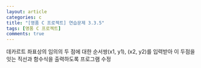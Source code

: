 ```yaml
---
layout: article
categories: c
title: "[명품 C 프로젝트] 연습문제 3.3.5"
tags: [명품 C 프로젝트]
comments: true
---
```


데카르트 좌표상의 임의의 두 점에 대한 순서쌍(x1, y1), (x2, y2)를 입력받아 이 두점을 잇는 직선과 함수식을 출력하도록 프로그램 수정

<script src="https://gist.github.com/junbly/5c0f619ad581e741c0c8e1798e365bfd.js"></script>
